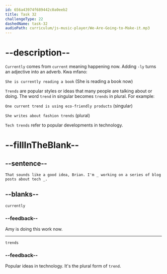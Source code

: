 ```yaml
---
id: 656a43974f689442c0a0eeb2
title: Task 32
challengeType: 22
dashedName: task-32
audioPath: curriculum/js-music-player/We-Are-Going-to-Make-it.mp3
---
```


<!--
AUDIO REFERENCE: 
Amy: That sounds like a good idea, Brian. I'm _ working on a series of blog posts about tech _.
-->

# --description--

`Currently` comes from `current` meaning happening now. Adding `-ly` turns an adjective into an adverb. Kwa mfano:

`She is currently reading a book` (She is reading a book now)

`Trends` are popular styles or ideas that many people are talking about or doing. The word `trend` in singular becomes `trends` in plural. For example:

`One current trend is using eco-friendly products` (singular)

`She writes about fashion trends` (plural)

`Tech trends` refer to popular developments in technology.

# --fillInTheBlank--

## --sentence--

`That sounds like a good idea, Brian. I'm _ working on a series of blog posts about tech _.`

## --blanks--

`currently`

### --feedback--

Amy is doing this work now.

---

`trends`

### --feedback--

Popular ideas in technology. It's the plural form of `trend`.
